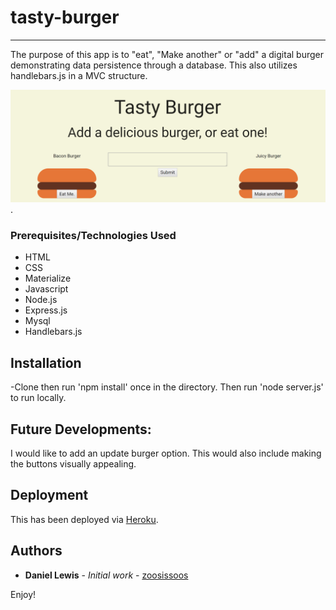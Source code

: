 # tasty-burger
---

The purpose of this app is to "eat", "Make another" or "add" a digital burger demonstrating data persistence through a database. This also utilizes handlebars.js in a MVC structure.

![](.\public\assets\img\readmecapture.PNG).


### Prerequisites/Technologies Used

* HTML
* CSS
* Materialize
* Javascript
* Node.js
* Express.js
* Mysql
* Handlebars.js

## Installation

-Clone then run 'npm install' once in the directory. Then run 'node server.js' to run locally.


## Future Developments: 

I would like to add an update burger option. This would also include making the buttons visually appealing. 

## Deployment

This has been deployed via [Heroku](https://salty-basin-77497.herokuapp.com/).

## Authors

* **Daniel Lewis** - *Initial work* - [zoosissoos](https://github.com/zoosissoos)

Enjoy!
